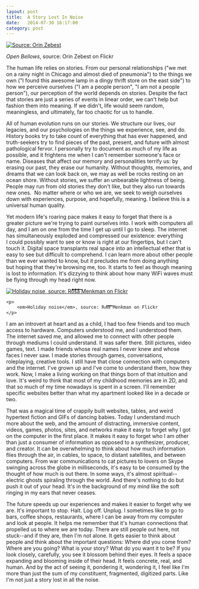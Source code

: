 ```yaml
---
layout: post
title:  A Story Lost In Noise
date:   2014-07-30 16:17:00
category: post
---
```


<div class="center">
	<a href="https://www.flickr.com/photos/orinrobertjohn/3168986646/in/photostream/">
		<img src="https://c4.staticflickr.com/4/3129/3168986646_3414854dc4_n.jpg" alt="Source: Orin Zebest" />
	</a>
	<p><em>Open Bellows</em>, source: Orin Zebest on Flickr</p>
</div>

The human life relies on stories. From our personal relationships ("we met on a rainy night in Chicago and almost died of pneumonia") to the things we own ("I found this awesome lamp in a dingy thrift store on the east side") to how we perceive ourselves ("I am a people person", "I am not a people person"), our perception of the world depends on stories. Despite the fact that stories are just a series of events in linear order, we can't help but fashion them into meaning. If we didn't, life would seem random, meaningless, and ultimately, far too chaotic for us to handle.

<!-- more -->

All of human evolution runs on our stories. We structure our lives, our legacies, and our psychologies on the things we experience, see, and do. History books try to take count of everything that has ever happened, and truth-seekers try to find pieces of the past, present, and future with almost pathological fervor. I personally try to document as much of my life as possible, and it frightens me when I can't remember someone's face or name. Diseases that affect our memory and personalities terrify us: by erasing our past, they erase our humanity. Without thoughts, memories, and dreams that we can look back on, we may as well be rocks resting on an ocean shore. Without stories, we suffer an unbearable lightness of being. People may run from old stories they don't like, but they also run towards new ones.  No matter where or who we are, we seek to weigh ourselves down with experiences, purpose, and hopefully, meaning. I believe this is a universal human quality.

Yet modern life's roaring pace makes it easy to forget that there is a greater picture we're trying to paint ourselves into. I work with computers all day, and I am on one from the time I get up until I go to sleep. The internet has simultaneously exploded and compressed our existence: everything I could possibly want to see or know is right at our fingertips, but I can't touch it. Digital space transplants real space into an intellectual ether that is easy to see but difficult to comprehend. I can learn more about other people than we ever wanted to know, but it precludes me from doing anything but hoping that they're browsing me, too. It starts to feel as though meaning is lost to information. It's dizzying to think about how many WiFi waves must be flying through my head right now.

<div class="center">
	<a href="https://www.flickr.com/photos/r00s/4763677485">
		<img src="http://wayspurrchen.com/blog/wp-content/uploads/2014/07/4763677485_33560fe241_b.jpg" alt="Holiday noise, source: Roͬͬ͠͠͡͠͠͠͠͠͠͠͠sͬͬ͠͠͠͠͠͠͠͠͠aͬͬ͠͠͠͠͠͠͠ Menkman on Flickr" />
	</a>

	<p>
		<em>Holiday noise</em>, source: Roͬͬ͠͠͡͠͠͠͠͠͠͠͠sͬͬ͠͠͠͠͠͠͠͠͠aͬͬ͠͠͠͠͠͠͠ Menkman on Flickr
	</p>
</div>

I am an introvert at heart and as a child, I had too few friends and too much access to hardware. Computers understood me, and I understood them. The internet saved me, and allowed me to connect with other people through mediums I could understand. It was safer there. Still pictures, video games, text. I made friends whose real names I never knew and whose faces I never saw. I made stories through games, conversations, roleplaying, creative tools. I still have that close connection with computers and the internet. I've grown up and I've come to understand them, how they work. Now, I make a living working on that things born of that intuition and love. It's weird to think that most of my childhood memories are in 2D, and that so much of my time nowadays is spent in a screen. I'll remember specific websites better than what my apartment looked like in a decade or two.

That was a magical time of crappily built websites, tables, and weird hypertext fiction and GIFs of dancing babies. Today I understand much more about the web, and the amount of distracting, immersive content, videos, games, photos, sites, and networks make it easy to forget why I got on the computer in the first place. It makes it easy to forget who I am other than just a consumer of information as opposed to a synthesizer, producer, and creator. It can be overwhelming to think about how much information flies through the air, in cables, to space, to distant satellites, and between computers. From war communications to cat pictures to lovers on Skype swinging across the globe in milliseconds, it's easy to be consumed by the thought of how much is out there. In some ways, it's almost spiritual--electric ghosts spiraling through the world. And there's nothing to do but push it out of your head. It's in the background of my mind like the soft ringing in my ears that never ceases.

The future speeds up our experiences and makes it easier to forget why we are. It's important to stop. Halt. Log off. Unplug. I sometimes like to go to bars, coffee shops, restaurants, where I can be away from my computer and look at people. It helps me remember that it's human connections that propelled us to where we are today. There are still people out here, not stuck--and if they are, then I'm not alone. It gets easier to think about people and think about the important questions: Where did you come from? Where are you going? What is your story? What do you want it to be? If you look closely, carefully, you see it blossom behind their eyes. It feels a space expanding and blooming inside of their head. It feels concrete, real, and human. And by the act of seeing it, pondering it, wondering it, I feel like I'm more than just the sum of my constituent, fragmented, digitized parts. Like I'm not just a story lost in all the noise.